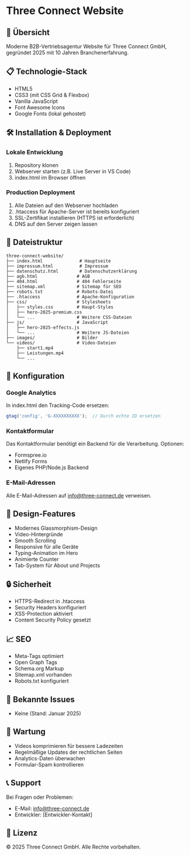 # Three Connect Website

## 🚀 Übersicht
Moderne B2B-Vertriebsagentur Website für Three Connect GmbH, gegründet 2025 mit 10 Jahren Branchenerfahrung.

## 📋 Technologie-Stack
- HTML5
- CSS3 (mit CSS Grid & Flexbox)
- Vanilla JavaScript
- Font Awesome Icons
- Google Fonts (lokal gehostet)

## 🛠️ Installation & Deployment

### Lokale Entwicklung
1. Repository klonen
2. Webserver starten (z.B. Live Server in VS Code)
3. index.html im Browser öffnen

### Production Deployment
1. Alle Dateien auf den Webserver hochladen
2. .htaccess für Apache-Server ist bereits konfiguriert
3. SSL-Zertifikat installieren (HTTPS ist erforderlich)
4. DNS auf den Server zeigen lassen

## 📁 Dateistruktur
```
three-connect-website/
├── index.html              # Hauptseite
├── impressum.html          # Impressum
├── datenschutz.html        # Datenschutzerklärung
├── agb.html               # AGB
├── 404.html               # 404 Fehlerseite
├── sitemap.xml            # Sitemap für SEO
├── robots.txt             # Robots-Datei
├── .htaccess              # Apache-Konfiguration
├── css/                   # Stylesheets
│   ├── styles.css         # Haupt-Styles
│   ├── hero-2025-premium.css
│   └── ...                # Weitere CSS-Dateien
├── js/                    # JavaScript
│   ├── hero-2025-effects.js
│   └── ...                # Weitere JS-Dateien
├── images/                # Bilder
└── videos/                # Video-Dateien
    ├── start1.mp4
    ├── Leistungen.mp4
    └── ...
```

## 🔧 Konfiguration

### Google Analytics
In index.html den Tracking-Code ersetzen:
```javascript
gtag('config', 'G-XXXXXXXXXX');  // Durch echte ID ersetzen
```

### Kontaktformular
Das Kontaktformular benötigt ein Backend für die Verarbeitung. Optionen:
- Formspree.io
- Netlify Forms
- Eigenes PHP/Node.js Backend

### E-Mail-Adressen
Alle E-Mail-Adressen auf info@three-connect.de verweisen.

## 🎨 Design-Features
- Modernes Glassmorphism-Design
- Video-Hintergründe
- Smooth Scrolling
- Responsive für alle Geräte
- Typing-Animation im Hero
- Animierte Counter
- Tab-System für About und Projects

## 🔒 Sicherheit
- HTTPS-Redirect in .htaccess
- Security Headers konfiguriert
- XSS-Protection aktiviert
- Content Security Policy gesetzt

## 📈 SEO
- Meta-Tags optimiert
- Open Graph Tags
- Schema.org Markup
- Sitemap.xml vorhanden
- Robots.txt konfiguriert

## 🐛 Bekannte Issues
- Keine (Stand: Januar 2025)

## 📝 Wartung
- Videos komprimieren für bessere Ladezeiten
- Regelmäßige Updates der rechtlichen Seiten
- Analytics-Daten überwachen
- Formular-Spam kontrollieren

## 📞 Support
Bei Fragen oder Problemen:
- E-Mail: info@three-connect.de
- Entwickler: [Entwickler-Kontakt]

## 📄 Lizenz
© 2025 Three Connect GmbH. Alle Rechte vorbehalten.